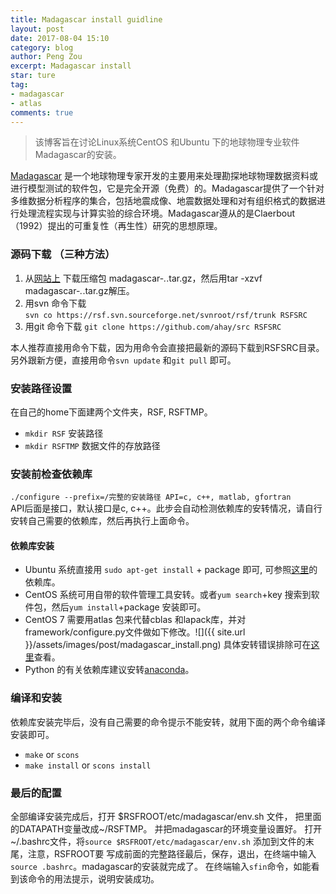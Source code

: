 ```yaml
---
title: Madagascar install guidline
layout: post
date: 2017-08-04 15:10 
category: blog
author: Peng Zou
excerpt: Madagascar install 
star: ture 
tag: 
- madagascar 
- atlas
comments: true 
--- 
```


> 该博客旨在讨论Linux系统CentOS 和Ubuntu 下的地球物理专业软件Madagascar的安装。      

[Madagascar](http://www.ahay.org/wiki/Main_Page) 是一个地球物理专家开发的主要用来处理勘探地球物理数据资料或进行模型测试的软件包，它是完全开源（免费）的。Madagascar提供了一个针对多维数据分析程序的集合，包括地震成像、地震数据处理和对有组织格式的数据进行处理流程实现与计算实验的综合环境。Madagascar遵从的是Claerbout（1992）提出的可重复性（再生性）研究的思想原理。

### 源码下载 （三种方法）

1.  从[网站上](http://sourceforge.net/projects/rsf/files) 下载压缩包 madagascar-*.*.tar.gz，然后用tar -xzvf madagascar-*.*.tar.gz解压。
2. 用svn 命令下载  
`svn co https://rsf.svn.sourceforge.net/svnroot/rsf/trunk RSFSRC`   
3. 用git 命令下载 
`git clone https://github.com/ahay/src RSFSRC`    

本人推荐直接用命令下载，因为用命令会直接把最新的源码下载到RSFSRC目录。另外跟新方便，直接用命令`svn update` 和`git pull` 即可。 

### 安装路径设置  
在自己的home下面建两个文件夹，RSF, RSFTMP。
+ `mkdir RSF`  安装路径
+ `mkdir RSFTMP`   数据文件的存放路径

### 安装前检查依赖库   

`./configure --prefix=/完整的安装路径 API=c, c++, matlab, gfortran`    
API后面是接口，默认接口是c, c++。此步会自动检测依赖库的安转情况，请自行安转自己需要的依赖库，然后再执行上面命令。

#### 依赖库安装 
+ Ubuntu 系统直接用 `sudo apt-get install` + package 即可, 可参照[这里](http://blog.sciencenet.cn/home.php?mod=space&uid=898810&do=blog&id=674969)的依赖库。
+ CentOS 系统可用自带的软件管理工具安转。或者`yum search`+key 搜索到软件包，然后`yum install`+package 安装即可。
+ CentOS 7 需要用atlas 包来代替cblas 和lapack库，并对 framework/configure.py文件做如下修改。![]({{ site.url }}/assets/images/post/madagascar_install.png)
具体安转错误排除可在[这里](http://www.ahay.org/wikilocal/docs/3_Madagascarschool-Qingdao-Wang.pdf)查看。 
+ Python 的有关依赖库建议安转[anaconda](https://www.continuum.io/downloads/)。


### 编译和安装 

依赖库安装完毕后，没有自己需要的命令提示不能安转，就用下面的两个命令编译安装即可。  
+ `make` or `scons`
+ `make install` or `scons install` 

### 最后的配置 
全部编译安装完成后，打开 $RSFROOT/etc/madagascar/env.sh 文件， 把里面的DATAPATH变量改成~/RSFTMP。
并把madagascar的环境变量设置好。
打开 ~/.bashrc文件，将`source $RSFROOT/etc/madagascar/env.sh` 添加到文件的末尾，注意，RSFROOT要
写成前面的完整路径最后，保存，退出，在终端中输入 `source .bashrc`。madagascar的安装就完成了。
在终端输入`sfin`命令，如能看到该命令的用法提示，说明安装成功。


